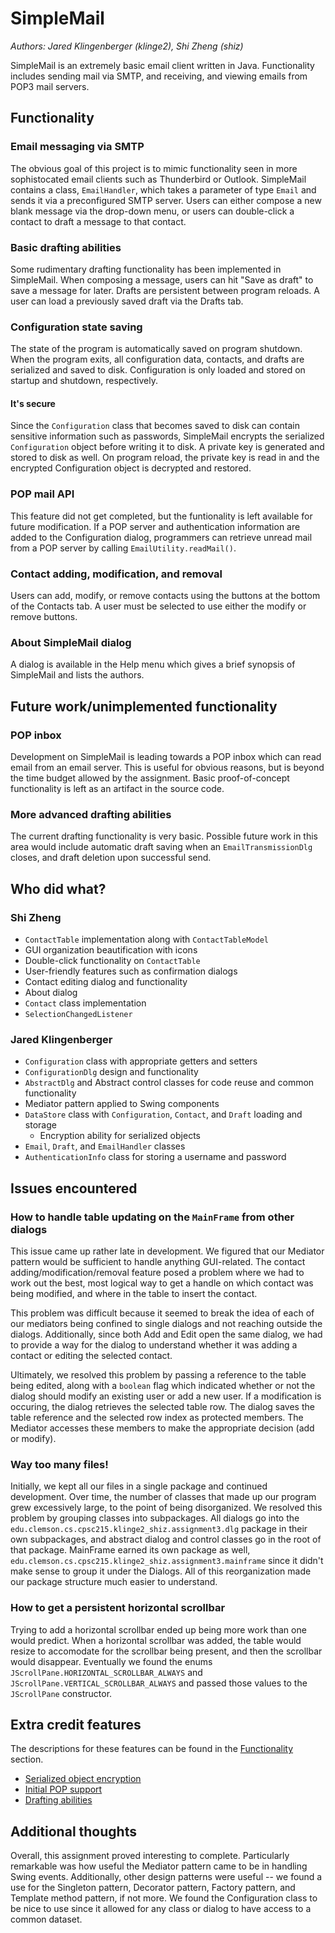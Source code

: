 # SimpleMail

*Authors: Jared Klingenberger (klinge2), Shi Zheng (shiz)*

SimpleMail is an extremely basic email client written in Java. Functionality includes sending mail via SMTP, and receiving, and viewing emails from POP3 mail servers.

## Functionality

### Email messaging via SMTP

The obvious goal of this project is to mimic functionality seen in more sophistocated email clients such as Thunderbird or Outlook. SimpleMail contains a class, `EmailHandler`, which takes a parameter of type `Email` and sends it via a preconfigured SMTP server. Users can either compose a new blank message via the drop-down menu, or users can double-click a contact to draft a message to that contact.

### Basic drafting abilities

Some rudimentary drafting functionality has been implemented in SimpleMail. When composing a message, users can hit "Save as draft" to save a message for later. Drafts are persistent between program reloads. A user can load a previously saved draft via the Drafts tab.

### Configuration state saving

The state of the program is automatically saved on program shutdown. When the program exits, all configuration data, contacts, and drafts are serialized and saved to disk. Configuration is only loaded and stored on startup and shutdown, respectively.

#### It's secure

Since the `Configuration` class that becomes saved to disk can contain sensitive information such as passwords, SimpleMail encrypts the serialized `Configuration` object before writing it to disk. A private key is generated and stored to disk as well. On program reload, the private key is read in and the encrypted Configuration object is decrypted and restored.

### POP mail API

This feature did not get completed, but the funtionality is left available for future modification. If a POP server and authentication information are added to the Configuration dialog, programmers can retrieve unread mail from a POP server by calling `EmailUtility.readMail()`.

### Contact adding, modification, and removal

Users can add, modify, or remove contacts using the buttons at the bottom of the Contacts tab. A user must be selected to use either the modify or remove buttons.

### About SimpleMail dialog

A dialog is available in the Help menu which gives a brief synopsis of SimpleMail and lists the authors.

## Future work/unimplemented functionality

### POP inbox

Development on SimpleMail is leading towards a POP inbox which can read email from an email server. This is useful for obvious reasons, but is beyond the time budget allowed by the assignment. Basic proof-of-concept functionality is left as an artifact in the source code.

### More advanced drafting abilities

The current drafting functionality is very basic. Possible future work in this area would include automatic draft saving when an `EmailTransmissionDlg` closes, and draft deletion upon successful send.

## Who did what?

### Shi Zheng

* `ContactTable` implementation along with `ContactTableModel`
* GUI organization beautification with icons
* Double-click functionality on `ContactTable`
* User-friendly features such as confirmation dialogs
* Contact editing dialog and functionality
* About dialog
* `Contact` class implementation
* `SelectionChangedListener`

### Jared Klingenberger

* `Configuration` class with appropriate getters and setters
* `ConfigurationDlg` design and functionality
* `AbstractDlg` and Abstract control classes for code reuse and common functionality
* Mediator pattern applied to Swing components
* `DataStore` class with `Configuration`, `Contact`, and `Draft` loading and storage
  * Encryption ability for serialized objects
* `Email`, `Draft`, and `EmailHandler` classes
* `AuthenticationInfo` class for storing a username and password

## Issues encountered

### How to handle table updating on the `MainFrame` from other dialogs

This issue came up rather late in development. We figured that our Mediator pattern would be sufficient to handle anything GUI-related. The contact adding/modification/removal feature posed a problem where we had to work out the best, most logical way to get a handle on which contact was being modified, and where in the table to insert the contact.

This problem was difficult because it seemed to break the idea of each of our mediators being confined to single dialogs and not reaching outside the dialogs. Additionally, since both Add and Edit open the same dialog, we had to provide a way for the dialog to understand whether it was adding a contact or editing the selected contact.

Ultimately, we resolved this problem by passing a reference to the table being edited, along with a `boolean` flag which indicated whether or not the dialog should modify an existing user or add a new user. If a modification is occuring, the dialog retrieves the selected table row. The dialog saves the table reference and the selected row index as protected members. The Mediator accesses these members to make the appropriate decision (add or modify).

### Way too many files!

Initially, we kept all our files in a single package and continued development. Over time, the number of classes that made up our program grew excessively large, to the point of being disorganized. We resolved this problem by grouping classes into subpackages. All dialogs go into the `edu.clemson.cs.cpsc215.klinge2_shiz.assignment3.dlg` package in their own subpackages, and abstract dialog and control classes go in the root of that package. MainFrame earned its own package as well, `edu.clemson.cs.cpsc215.klinge2_shiz.assignment3.mainframe` since it didn't make sense to group it under the Dialogs. All of this reorganization made our package structure much easier to understand.

### How to get a persistent horizontal scrollbar

Trying to add a horizontal scrollbar ended up being more work than one would predict. When a horizontal scrollbar was added, the table would resize to accomodate for the scrollbar being present, and then the scrollbar would disappear. Eventually we found the enums `JScrollPane.HORIZONTAL_SCROLLBAR_ALWAYS` and `JScrollPane.VERTICAL_SCROLLBAR_ALWAYS` and passed those values to the `JScrollPane` constructor.

## Extra credit features

The descriptions for these features can be found in the [Functionality](#functionality) section.

* [Serialized object encryption](#its-secure)
* [Initial POP support](#pop-mail-api)
* [Drafting abilities](#basic-drafting-abilities)

## Additional thoughts

Overall, this assignment proved interesting to complete. Particularly remarkable was how useful the Mediator pattern came to be in handling Swing events. Additionally, other design patterns were useful -- we found a use for the Singleton pattern, Decorator pattern, Factory pattern, and Template method pattern, if not more. We found the Configuration class to be nice to use since it allowed for any class or dialog to have access to a common dataset.
